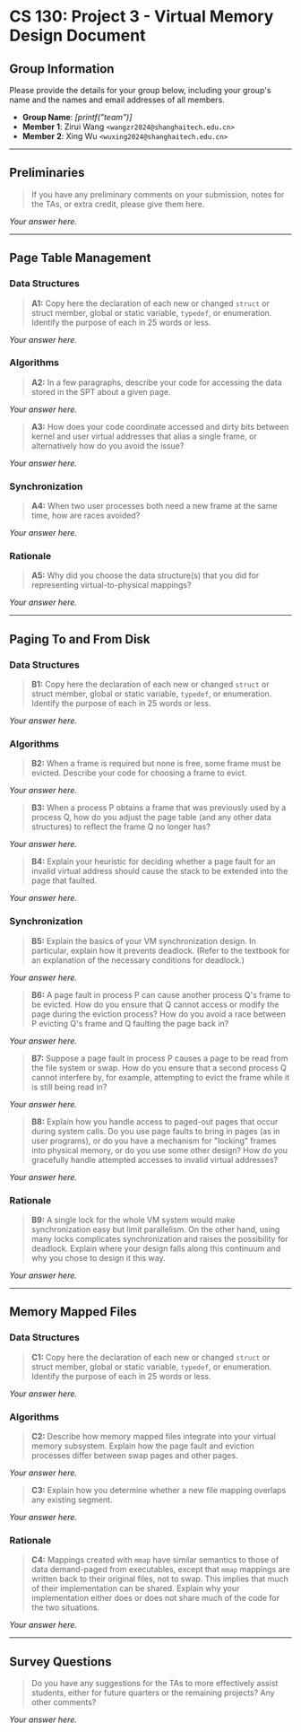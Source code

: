 # CS 130: Project 3 - Virtual Memory Design Document

## Group Information

Please provide the details for your group below, including your group's name and the names and email addresses of all members.

- **Group Name**: *[printf("team")]*
- **Member 1**: Zirui Wang `<wangzr2024@shanghaitech.edu.cn>`
- **Member 2**: Xing Wu `<wuxing2024@shanghaitech.edu.cn>`

---

## Preliminaries

> If you have any preliminary comments on your submission, notes for the TAs, or extra credit, please give them here.

*Your answer here.*

---

## Page Table Management

### Data Structures

> **A1:** Copy here the declaration of each new or changed `struct` or struct member, global or static variable, `typedef`, or enumeration. Identify the purpose of each in 25 words or less.

*Your answer here.*

### Algorithms

> **A2:** In a few paragraphs, describe your code for accessing the data stored in the SPT about a given page.

*Your answer here.*

> **A3:** How does your code coordinate accessed and dirty bits between kernel and user virtual addresses that alias a single frame, or alternatively how do you avoid the issue?

*Your answer here.*

### Synchronization

> **A4:** When two user processes both need a new frame at the same time, how are races avoided?

*Your answer here.*

### Rationale

> **A5:** Why did you choose the data structure(s) that you did for representing virtual-to-physical mappings?

*Your answer here.*

---

## Paging To and From Disk

### Data Structures

> **B1:** Copy here the declaration of each new or changed `struct` or struct member, global or static variable, `typedef`, or enumeration. Identify the purpose of each in 25 words or less.

*Your answer here.*

### Algorithms

> **B2:** When a frame is required but none is free, some frame must be evicted. Describe your code for choosing a frame to evict.

*Your answer here.*

> **B3:** When a process P obtains a frame that was previously used by a process Q, how do you adjust the page table (and any other data structures) to reflect the frame Q no longer has?

*Your answer here.*

> **B4:** Explain your heuristic for deciding whether a page fault for an invalid virtual address should cause the stack to be extended into the page that faulted.

*Your answer here.*

### Synchronization

> **B5:** Explain the basics of your VM synchronization design. In particular, explain how it prevents deadlock. (Refer to the textbook for an explanation of the necessary conditions for deadlock.)

*Your answer here.*

> **B6:** A page fault in process P can cause another process Q's frame to be evicted. How do you ensure that Q cannot access or modify the page during the eviction process? How do you avoid a race between P evicting Q's frame and Q faulting the page back in?

*Your answer here.*

> **B7:** Suppose a page fault in process P causes a page to be read from the file system or swap. How do you ensure that a second process Q cannot interfere by, for example, attempting to evict the frame while it is still being read in?

*Your answer here.*

> **B8:** Explain how you handle access to paged-out pages that occur during system calls. Do you use page faults to bring in pages (as in user programs), or do you have a mechanism for "locking" frames into physical memory, or do you use some other design? How do you gracefully handle attempted accesses to invalid virtual addresses?

*Your answer here.*

### Rationale

> **B9:** A single lock for the whole VM system would make synchronization easy but limit parallelism. On the other hand, using many locks complicates synchronization and raises the possibility for deadlock. Explain where your design falls along this continuum and why you chose to design it this way.

*Your answer here.*

---

## Memory Mapped Files

### Data Structures

> **C1:** Copy here the declaration of each new or changed `struct` or struct member, global or static variable, `typedef`, or enumeration. Identify the purpose of each in 25 words or less.

*Your answer here.*

### Algorithms

> **C2:** Describe how memory mapped files integrate into your virtual memory subsystem. Explain how the page fault and eviction processes differ between swap pages and other pages.

*Your answer here.*

> **C3:** Explain how you determine whether a new file mapping overlaps any existing segment.

*Your answer here.*

### Rationale

> **C4:** Mappings created with `mmap` have similar semantics to those of data demand-paged from executables, except that `mmap` mappings are written back to their original files, not to swap. This implies that much of their implementation can be shared. Explain why your implementation either does or does not share much of the code for the two situations.

*Your answer here.*

---

## Survey Questions

> Do you have any suggestions for the TAs to more effectively assist students, either for future quarters or the remaining projects? Any other comments?

*Your answer here.*
